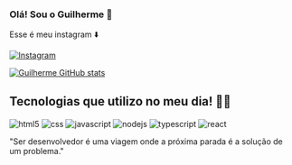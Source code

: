 ### Olá! Sou o Guilherme 👋
Esse é meu instagram ⬇️

[![Instagram](https://img.shields.io/badge/Instagram-E4405F?style=for-the-badge&logo=instagram&logoColor=white)](https://instagram.com/guiilherme.nb)

[![Guilherme GitHub stats](https://github-readme-stats.vercel.app/api/top-langs/?username=dev-guiilherme&layout=donut)](https://github.com/anuraghazra/github-readme-stats)

## Tecnologias que utilizo no meu dia! 🧑‍💻

<img align="center" alt="html5" src="https://img.shields.io/badge/HTML5-E34F26?style=for-the-badge&logo=html5&logoColor=white" /> <img align="center" alt="css" src="https://img.shields.io/badge/CSS3-1572B6?style=for-the-badge&logo=css3&logoColor=white" /> <img align="center" alt="javascript" src="https://img.shields.io/badge/JavaScript-F7DF1E?style=for-the-badge&logo=javascript&logoColor=black" /> <img align="center" alt="nodejs" src="https://img.shields.io/badge/Node.js-43853D?style=for-the-badge&logo=node.js&logoColor=white" /> <img align="center" alt="typescript" src="https://img.shields.io/badge/TypeScript-007ACC?style=for-the-badge&logo=typescript&logoColor=white" /> <img align="center" alt="react" src="https://img.shields.io/badge/React-20232A?style=for-the-badge&logo=react&logoColor=61DAFB" />

"Ser desenvolvedor é uma viagem onde a próxima parada é a solução de um problema."
